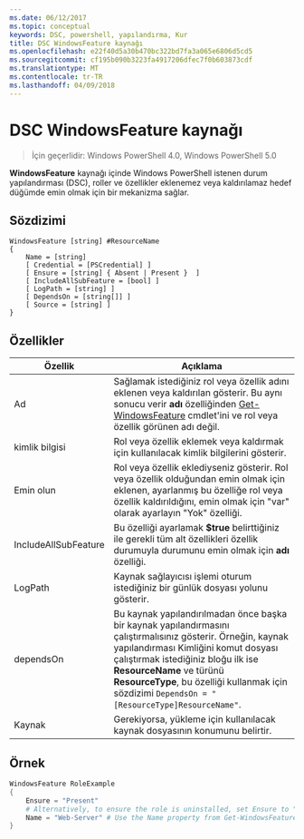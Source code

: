```yaml
---
ms.date: 06/12/2017
ms.topic: conceptual
keywords: DSC, powershell, yapılandırma, Kur
title: DSC WindowsFeature kaynağı
ms.openlocfilehash: e22f40d5a30b470bc322bd7fa3a065e6806d5cd5
ms.sourcegitcommit: cf195b090b3223fa4917206dfec7f0b603873cdf
ms.translationtype: MT
ms.contentlocale: tr-TR
ms.lasthandoff: 04/09/2018
---
```

# <a name="dsc-windowsfeature-resource"></a>DSC WindowsFeature kaynağı

> İçin geçerlidir: Windows PowerShell 4.0, Windows PowerShell 5.0

**WindowsFeature** kaynağı içinde Windows PowerShell istenen durum yapılandırması (DSC), roller ve özellikler eklenemez veya kaldırılamaz hedef düğümde emin olmak için bir mekanizma sağlar.

## <a name="syntax"></a>Sözdizimi

```
WindowsFeature [string] #ResourceName
{
    Name = [string]
    [ Credential = [PSCredential] ]
    [ Ensure = [string] { Absent | Present }  ]
    [ IncludeAllSubFeature = [bool] ]
    [ LogPath = [string] ]
    [ DependsOn = [string[]] ]
    [ Source = [string] ]
}
```

## <a name="properties"></a>Özellikler

|  Özellik  |  Açıklama   |
|---|---|
| Ad| Sağlamak istediğiniz rol veya özellik adını eklenen veya kaldırılan gösterir. Bu aynı sonucu verir __adı__ özelliğinden [Get-WindowsFeature](/powershell/module/servermanager/Get-WindowsFeature) cmdlet'ini ve rol veya özellik görünen adı değil.|
| kimlik bilgisi| Rol veya özellik eklemek veya kaldırmak için kullanılacak kimlik bilgilerini gösterir.|
| Emin olun| Rol veya özellik eklediyseniz gösterir. Rol veya özellik olduğundan emin olmak için eklenen, ayarlanmış bu özelliğe rol veya özellik kaldırıldığını, emin olmak için "var" olarak ayarlayın "Yok" özelliği.|
| IncludeAllSubFeature| Bu özelliği ayarlamak __$true__ belirttiğiniz ile gerekli tüm alt özellikleri özellik durumuyla durumunu emin olmak için __adı__ özelliği.|
| LogPath| Kaynak sağlayıcısı işlemi oturum istediğiniz bir günlük dosyası yolunu gösterir.|
| dependsOn| Bu kaynak yapılandırılmadan önce başka bir kaynak yapılandırmasını çalıştırmalısınız gösterir. Örneğin, kaynak yapılandırması Kimliğini komut dosyası çalıştırmak istediğiniz bloğu ilk ise __ResourceName__ ve türünü __ResourceType__, bu özelliği kullanmak için sözdizimi `DependsOn = "[ResourceType]ResourceName"`.|
| Kaynak| Gerekiyorsa, yükleme için kullanılacak kaynak dosyasının konumunu belirtir.|

## <a name="example"></a>Örnek
```powershell
WindowsFeature RoleExample
{
    Ensure = "Present"
    # Alternatively, to ensure the role is uninstalled, set Ensure to "Absent"
    Name = "Web-Server" # Use the Name property from Get-WindowsFeature
}
```